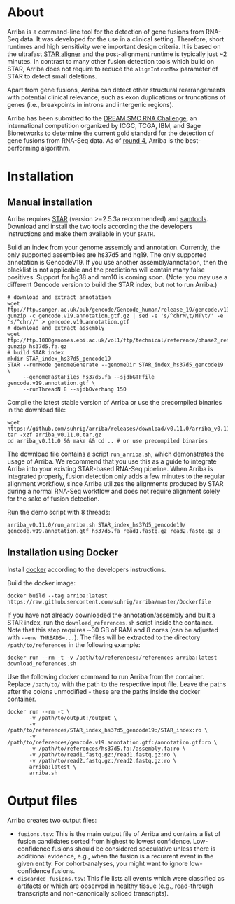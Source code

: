 About
=====

Arriba is a command-line tool for the detection of gene fusions from RNA-Seq data. It was developed for the use in a clinical setting.
Therefore, short runtimes and high sensitivity were important design criteria. It is based on the ultrafast [STAR aligner](https://github.com/alexdobin/STAR) and the post-alignment runtime is typically just ~2 minutes. In contrast to many other fusion detection tools which build on STAR, Arriba does not require to reduce the `alignIntronMax` parameter of STAR to detect small deletions.

Apart from gene fusions, Arriba can detect other structural rearrangements with potential clinical relevance, such as exon duplications or truncations of genes (i.e., breakpoints in introns and intergenic regions).

Arriba has been submitted to the [DREAM SMC RNA Challenge](https://www.synapse.org/#!Synapse:syn2813589), an international competition organized by ICGC, TCGA, IBM, and Sage Bionetworks to determine the current gold standard for the detection of gene fusions from RNA-Seq data. As of [round 4](https://www.synapse.org/#!Synapse:syn2813589/wiki/423306), Arriba is the best-performing algorithm.

Installation
============

Manual installation
-------------------

Arriba requires [STAR](https://github.com/alexdobin/STAR) (version >=2.5.3a recommended) and [samtools](http://www.htslib.org/). Download and install the two tools according the the developers instructions and make them available in your `$PATH`.

Build an index from your genome assembly and annotation. Currently, the only supported assemblies are hs37d5 and hg19. The only supported annotation is GencodeV19. If you use another assembly/annotation, then the blacklist is not applicable and the predictions will contain many false positives. Support for hg38 and mm10 is coming soon. (Note: you may use a different Gencode version to build the STAR index, but not to run Arriba.)

```
# download and extract annotation
wget ftp://ftp.sanger.ac.uk/pub/gencode/Gencode_human/release_19/gencode.v19.annotation.gtf.gz
gunzip -c gencode.v19.annotation.gtf.gz | sed -e 's/^chrM\t/MT\t/' -e 's/^chr//' > gencode.v19.annotation.gtf
# download and extract assembly
wget ftp://ftp.1000genomes.ebi.ac.uk/vol1/ftp/technical/reference/phase2_reference_assembly_sequence/hs37d5.fa.gz
gunzip hs37d5.fa.gz
# build STAR index
mkdir STAR_index_hs37d5_gencode19
STAR --runMode genomeGenerate --genomeDir STAR_index_hs37d5_gencode19 \
     --genomeFastaFiles hs37d5.fa --sjdbGTFfile gencode.v19.annotation.gtf \
     --runThreadN 8 --sjdbOverhang 150
```

Compile the latest stable version of Arriba or use the precompiled binaries in the download file:
```
wget https://github.com/suhrig/arriba/releases/download/v0.11.0/arriba_v0.11.0.tar.gz
tar -xzf arriba_v0.11.0.tar.gz
cd arriba_v0.11.0 && make && cd .. # or use precompiled binaries
```

The download file contains a script `run_arriba.sh`, which demonstrates the usage of Arriba. We recommend that you use this as a guide to integrate Arriba into your existing STAR-based RNA-Seq pipeline. When Arriba is integrated properly, fusion detection only adds a few minutes to the regular alignment workflow, since Arriba utilizes the alignments produced by STAR during a normal RNA-Seq workflow and does not require alignment solely for the sake of fusion detection.

Run the demo script with 8 threads:
```
arriba_v0.11.0/run_arriba.sh STAR_index_hs37d5_gencode19/ gencode.v19.annotation.gtf hs37d5.fa read1.fastq.gz read2.fastq.gz 8
```

Installation using Docker
-------------------------

Install [docker](https://www.docker.com/) according to the developers instructions.

Build the docker image:

```
docker build --tag arriba:latest https://raw.githubusercontent.com/suhrig/arriba/master/Dockerfile
```

If you have not already downloaded the annotation/assembly and built a STAR index, run the `download_references.sh` script inside the container. Note that this step requires ~30 GB of RAM and 8 cores (can be adjusted with `--env THREADS=...`). The files will be extracted to the directory `/path/to/references` in the following example:

```
docker run --rm -t -v /path/to/references:/references arriba:latest download_references.sh
```

Use the following docker command to run Arriba from the container. Replace `/path/to/` with the path to the respective input file. Leave the paths after the colons unmodified - these are the paths inside the docker container.

```
docker run --rm -t \
       -v /path/to/output:/output \
       -v /path/to/references/STAR_index_hs37d5_gencode19:/STAR_index:ro \
       -v /path/to/references/gencode.v19.annotation.gtf:/annotation.gtf:ro \
       -v /path/to/references/hs37d5.fa:/assembly.fa:ro \
       -v /path/to/read1.fastq.gz:/read1.fastq.gz:ro \
       -v /path/to/read2.fastq.gz:/read2.fastq.gz:ro \
       arriba:latest \
       arriba.sh
```

Output files
============

Arriba creates two output files:

* `fusions.tsv`: This is the main output file of Arriba and contains a list of fusion candidates sorted from highest to lowest confidence. Low-confidence fusions should be considered speculative unless there is additional evidence, e.g., when the fusion is a recurrent event in the given entity. For cohort-analyses, you might want to ignore low-confidence fusions.
* `discarded_fusions.tsv`: This file lists all events which were classified as artifacts or which are observed in healthy tissue (e.g., read-through transcripts and non-canonically spliced transcripts).

